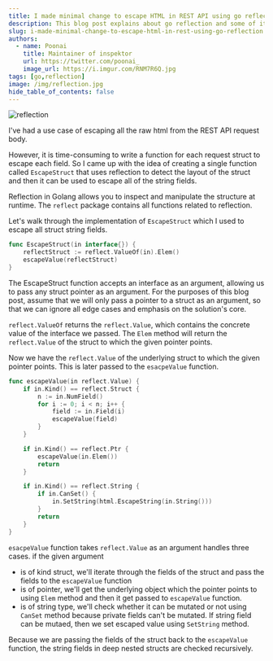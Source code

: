 ```yaml
---
title: I made minimal change to escape HTML in REST API using go reflection
description: This blog post explains about go reflection and some of it's usecases
slug: i-made-minimal-change-to-escape-html-in-rest-using-go-reflection
authors:
  - name: Poonai
    title: Maintainer of inspektor
    url: https://twitter.com/poonai_
    image_url: https://i.imgur.com/RNM7R6Q.jpg
tags: [go,reflection]
image: /img/reflection.jpg
hide_table_of_contents: false
---
```

![reflection](/img/reflection.jpg)

I've had a use case of escaping all the raw html from the REST API request body.  

However, it is time-consuming to write a function for each request struct to escape each field. So I came up with the idea of creating a single function called `EscapeStruct` that uses reflection to detect the layout of the struct and then it can be used to escape all of the string fields.


Reflection in Golang allows you to inspect and manipulate the structure at runtime. The `reflect` package contains all functions related to reflection.

Let's walk through the implementation of `EscapeStruct` which I used to escape all struct string fields.

```go
func EscapeStruct(in interface{}) {
	reflectStruct := reflect.ValueOf(in).Elem()
	escapeValue(reflectStruct)
}
```

The EscapeStruct function accepts an interface as an argument, allowing us to pass any struct pointer as an argument. For the purposes of this blog post, assume that we will only pass a pointer to a struct as an argument, so that we can ignore all edge cases and emphasis on the solution's core.

`reflect.ValueOf` returns the `reflect.Value`, which contains the concrete value of the interface we passed. The `Elem` method will return the `reflect.Value` of the struct to which the given pointer points.

Now we have the `reflect.Value` of the underlying struct to which the given pointer points. This is later passed to the `esacpeValue` function. 


```go
func escapeValue(in reflect.Value) {
	if in.Kind() == reflect.Struct {
		n := in.NumField()
		for i := 0; i < n; i++ {
			field := in.Field(i)
			escapeValue(field)
		}
	}

	if in.Kind() == reflect.Ptr {
		escapeValue(in.Elem())
		return
	}

	if in.Kind() == reflect.String {
		if in.CanSet() {
			in.SetString(html.EscapeString(in.String()))
		}
		return
	}
}
```

`esacpeValue` function takes `reflect.Value` as an argument handles three cases. if the given argument
- is of kind struct, we'll iterate through the fields of the struct and pass the fields to the `escapeValue` function 
- is of pointer, we'll get the underlying object which the pointer points to using `Elem` method and then it get passed to `escapeValue` function. 
- is of string type, we'll check whether it can be mutated or not using `CanSet` method because private fields can't be mutated. If string field can be mutaed, then we set escaped value using `SetString` method. 

Because we are passing the fields of the struct back to the `escapeValue` function, the string fields in deep nested structs are checked recursively.
